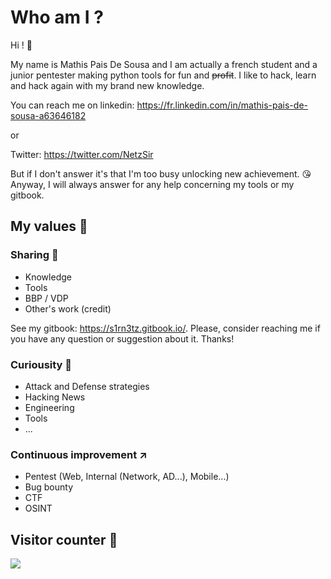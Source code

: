 # Who am I ?

Hi ! :wave: 

My name is Mathis Pais De Sousa and I am actually a french student and a junior pentester making python tools for fun and <strike>profit</strike>.
I like to hack, learn and hack again with my brand new knowledge.

You can reach me on linkedin: https://fr.linkedin.com/in/mathis-pais-de-sousa-a63646182

or

Twitter: https://twitter.com/NetzSir

But if I don't answer it's that I'm too busy unlocking new achievement. :kissing_heart:
Anyway, I will always answer for any help concerning my tools or my gitbook.


## My values :crown:

### Sharing :speech_balloon:

- Knowledge 
- Tools
- BBP / VDP
- Other's work (credit)

See my gitbook: https://s1rn3tz.gitbook.io/.
Please, consider reaching me if you have any question or suggestion about it. Thanks!

### Curiousity :satellite:

- Attack and Defense strategies
- Hacking News
- Engineering
- Tools
- ...

### Continuous improvement :arrow_upper_right:

- Pentest (Web, Internal (Network, AD...), Mobile...) 
- Bug bounty
- CTF
- OSINT

## Visitor counter :1234:

<img src="https://profile-counter.glitch.me/mathis2001/count.svg">

